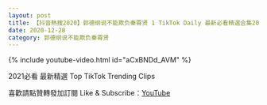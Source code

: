 ```yaml
---
layout: post
title: 【抖音熱搜2020】郭德纲说不能欺负秦霄贤 1 TikTok Daily 最新必看精選合集2020 12 28
date: 2020-12-28
category: 郭德纲说不能欺负秦霄贤
---
```


{% include youtube-video.html id="aCxBNDd_AVM" %}

2021必看 最新精選 Top TikTok Trending Clips

喜歡請點贊轉發加訂閱 Like & Subscribe：[YouTube](https://www.youtube.com/channel/UCAoR7VcanIPd04uEq_GIylA/videos)

